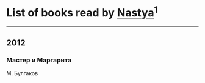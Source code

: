 # List of books read by [Nastya](http://vk.com/id51669619)<sup>1</sup>
---

## 2012

### Мастер и Маргарита
М. Булгаков




